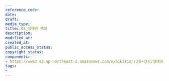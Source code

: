 ```yaml
---
reference_code: 
date: 
draft: 
media_type: 
title: 02_생애관 패널
description: 
modified_at: 
created_at: 
public_access_status: 
copyright_status: 
components:
- https://wwm3.s3.ap-northeast-2.amazonaws.com/exhibition/2층+전시/생애관/02_생애관+패널.JPG
tags:
- 
---
```

